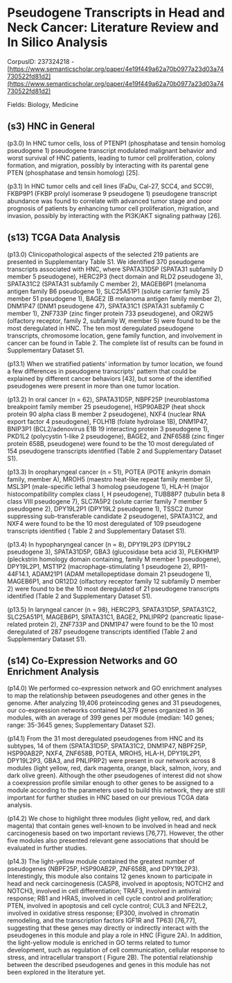 # Pseudogene Transcripts in Head and Neck Cancer: Literature Review and In Silico Analysis

CorpusID: 237324218 - [https://www.semanticscholar.org/paper/4e19f449a62a70b0977a23d03a74730522fd81d2](https://www.semanticscholar.org/paper/4e19f449a62a70b0977a23d03a74730522fd81d2)

Fields: Biology, Medicine

## (s3) HNC in General
(p3.0) In HNC tumor cells, loss of PTENP1 (phosphatase and tensin homolog pseudogene 1) pseudogene transcript modulated malignant behavior and worst survival of HNC patients, leading to tumor cell proliferation, colony formation, and migration, possibly by interacting with its parental gene PTEN (phosphatase and tensin homolog) [25].

(p3.1) In HNC tumor cells and cell lines (FaDu, Cal-27, SCC4, and SCC9), FKBP9P1 (FKBP prolyl isomerase 9 pseudogene 1) pseudogene transcript abundance was found to correlate with advanced tumor stage and poor prognosis of patients by enhancing tumor cell proliferation, migration, and invasion, possibly by interacting with the PI3K/AKT signaling pathway [26].
## (s13) TCGA Data Analysis
(p13.0) Clinicopathological aspects of the selected 219 patients are presented in Supplementary Table S1. We identified 370 pseudogene transcripts associated with HNC, where SPATA31D5P (SPATA31 subfamily D member 5 pseudogene), HERC2P3 (hect domain and RLD2 pseudogene 3), SPATA31C2 (SPATA31 subfamily C member 2), MAGEB6P1 (melanoma antigen family B6 pseudogene 1), SLC25A51P1 (solute carrier family 25 member 51 pseudogene 1), BAGE2 (B melanoma antigen family member 2), DNM1P47 (DNM1 pseudogene 47), SPATA31C1 (SPATA31 subfamily C member 1), ZNF733P (zinc finger protein 733 pseudogene), and OR2W5 (olfactory receptor, family 2, subfamily W, member 5) were found to be the most deregulated in HNC. The ten most deregulated pseudogene transcripts, chromosome location, gene family function, and involvement in cancer can be found in Table 2. The complete list of results can be found in Supplementary Dataset S1.

(p13.1) When we stratified patients' information by tumor location, we found a few differences in pseudogene transcripts' pattern that could be explained by different cancer behaviors [43], but some of the identified pseudogenes were present in more than one tumor location.

(p13.2) In oral cancer (n = 62), SPATA31D5P, NBPF25P (neuroblastoma breakpoint family member 25 pseudogene), HSP90AB2P (heat shock protein 90 alpha class B member 2 pseudogene), NXF4 (nuclear RNA export factor 4 pseudogene), FOLH1B (folate hydrolase 1B), DNM1P47, BNIP3P1 (BCL2/adenovirus E1B 19 interacting protein 3 pseudogene 1), PKD1L2 (polycystin 1-like 2 pseudogene), BAGE2, and ZNF658B (zinc finger protein 658B, pseudogene) were found to be the 10 most deregulated of 154 pseudogene transcripts identified (Table 2 and Supplementary Dataset S1).

(p13.3) In oropharyngeal cancer (n = 51), POTEA (POTE ankyrin domain family, member A), MROH5 (maestro heat-like repeat family member 5), MSL3P1 (male-specific lethal 3 homolog pseudogene 1), HLA-H (major histocompatibility complex class I, H pseudogene), TUBB8P7 (tubulin beta 8 class VIII pseudogene 7), SLC7A5P2 (solute carrier family 7 member 5 pseudogene 2), DPY19L2P1 (DPY19L2 pseudogene 1), TSSC2 (tumor suppressing sub-transferable candidate 2 pseudogene), SPATA31C2, and NXF4 were found to be the 10 most deregulated of 109 pseudogene transcripts identified ( Table 2 and Supplementary Dataset S1).

(p13.4) In hypopharyngeal cancer (n = 8), DPY19L2P3 (DPY19L2 pseudogene 3), SPATA31D5P, GBA3 (glucosidase beta acid 3), PLEKHM1P (pleckstrin homology domain containing, family M member 1 pseudogene), DPY19L2P1, MST1P2 (macrophage-stimulating 1 pseudogene 2), RP11-44F14.1, ADAM21P1 (ADAM metallopeptidase domain 21 pseudogene 1), MAGEB6P1, and OR12D2 (olfactory receptor family 12 subfamily D member 2) were found to be the 10 most deregulated of 21 pseudogene transcripts identified (Table 2 and Supplementary Dataset S1).

(p13.5) In laryngeal cancer (n = 98), HERC2P3, SPATA31D5P, SPATA31C2, SLC25A51P1, MAGEB6P1, SPATA31C1, BAGE2, PNLIPRP2 (pancreatic lipase-related protein 2), ZNF733P and DNM1P47 were found to be the 10 most deregulated of 287 pseudogene transcripts identified (Table 2 and Supplementary Dataset S1).
## (s14) Co-Expression Networks and GO Enrichment Analysis
(p14.0) We performed co-expression network and GO enrichment analyses to map the relationship between pseudogenes and other genes in the genome. After analyzing 19,406 proteincoding genes and 31 pseudogenes, our co-expression networks contained 14,379 genes organized in 36 modules, with an average of 399 genes per module (median: 140 genes; range: 35-3645 genes; Supplementary Dataset S2).

(p14.1) From the 31 most deregulated pseudogenes from HNC and its subtypes, 14 of them (SPATA31D5P, SPATA31C2, DNM1P47, NBPF25P, HSP90AB2P, NXF4, ZNF658B, POTEA, MROH5, HLA-H, DPY19L2P1, DPY19L2P3, GBA3, and PNLIPRP2) were present in our network across 8 modules (light yellow, red, dark magenta, orange, black, salmon, ivory, and dark olive green). Although the other pseudogenes of interest did not show a coexpression profile similar enough to other genes to be assigned to a module according to the parameters used to build this network, they are still important for further studies in HNC based on our previous TCGA data analysis.

(p14.2) We chose to highlight three modules (light yellow, red, and dark magenta) that contain genes well-known to be involved in head and neck carcinogenesis based on two important reviews [76,77]. However, the other five modules also presented relevant gene associations that should be evaluated in further studies.

(p14.3) The light-yellow module contained the greatest number of pseudogenes (NBPF25P, HSP90AB2P, ZNF658B, and DPY19L2P3). Interestingly, this module also contains 12 genes known to participate in head and neck carcinogenesis (CASP8, involved in apoptosis; NOTCH2 and NOTCH3, involved in cell differentiation; TRAF3, involved in antiviral response; RB1 and HRAS, involved in cell cycle control and proliferation; PTEN, involved in apoptosis and cell cycle control; CUL3 and NFE2L2, involved in oxidative stress response; EP300, involved in chromatin remodeling, and the transcription factors IGF1R and TP63) [76,77], suggesting that these genes may directly or indirectly interact with the pseudogenes in this module and play a role in HNC (Figure 2A). In addition, the light-yellow module is enriched in GO terms related to tumor development, such as regulation of cell communication, cellular response to stress, and intracellular transport ( Figure 2B). The potential relationship between the described pseudogenes and genes in this module has not been explored in the literature yet.
